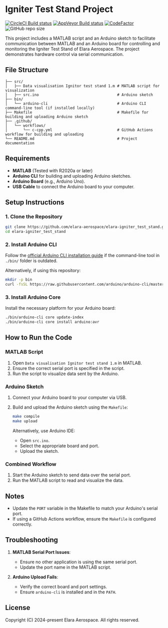 # Igniter Test Stand Project

[![CircleCI Build status](https://circleci.com/gh/elara-aerospace/elara-igniter_test_stand.svg?style=shield)](https://circleci.com/gh/elara-aerospace/elara-igniter_test_stand)
[![AppVeyor Build status](https://ci.appveyor.com/api/projects/status/nvklaq95vwa7hkda?svg=true)](https://ci.appveyor.com/project/suriyaa/elara-igniter_test_stand)
[![CodeFactor](https://www.codefactor.io/repository/github/elara-aerospace/elara-igniter_test_stand/badge)](https://www.codefactor.io/repository/github/elara-aerospace/elara-igniter_test_stand)
![GitHub repo size](https://img.shields.io/github/repo-size/elara-aerospace/elara-igniter_test_stand)

This project includes a MATLAB script and an Arduino sketch to facilitate communication between MATLAB and an Arduino board for controlling and monitoring the Igniter Test Stand of Elara Aerospace. The project demonstrates hardware control via serial communication.

## File Structure

```
├── src/
│   ├── Data visualisation Ignitor test stand 1.m # MATLAB script for visualization
│   ├── src.ino                                   # Arduino sketch
├── bin/
│   └── arduino-cli                               # Arduino CLI command-line tool (if installed locally)
├── Makefile                                      # Makefile for building and uploading Arduino sketch
├── .github/
│   └── workflows/
│       └── c-cpp.yml                             # GitHub Actions workflow for building and uploading
└── README.md                                     # Project documentation
```

## Requirements

- **MATLAB** (Tested with R2020a or later)
- **Arduino CLI** for building and uploading Arduino sketches.
- **Arduino Board** (e.g., Arduino Uno).
- **USB Cable** to connect the Arduino board to your computer.

## Setup Instructions

### 1. Clone the Repository

```bash
git clone https://github.com/elara-aerospace/elara-igniter_test_stand.git
cd elara-igniter_test_stand
```

### 2. Install Arduino CLI

Follow the [official Arduino CLI installation guide](https://arduino.github.io/arduino-cli/0.32/installation/) if the command-line tool in `./bin/` folder is outdated.

Alternatively, if using this repository:
```bash
mkdir -p bin
curl -fsSL https://raw.githubusercontent.com/arduino/arduino-cli/master/install.sh | sh -s -- --dest bin
```

### 3. Install Arduino Core

Install the necessary platform for your Arduino board:
```bash
./bin/arduino-cli core update-index
./bin/arduino-cli core install arduino:avr
```

## How to Run the Code

### MATLAB Script

1. Open `Data visualisation Ignitor test stand 1.m` in MATLAB.
2. Ensure the correct serial port is specified in the script.
3. Run the script to visualize data sent by the Arduino.

### Arduino Sketch

1. Connect your Arduino board to your computer via USB.
2. Build and upload the Arduino sketch using the `Makefile`:
   ```bash
   make compile
   make upload
   ```

   Alternatively, use Arduino IDE:
   - Open `src.ino`.
   - Select the appropriate board and port.
   - Upload the sketch.

### Combined Workflow

1. Start the Arduino sketch to send data over the serial port.
2. Run the MATLAB script to read and visualize the data.

## Notes

- Update the `PORT` variable in the Makefile to match your Arduino's serial port.
- If using a GitHub Actions workflow, ensure the `Makefile` is configured correctly.


## Troubleshooting

1. **MATLAB Serial Port Issues**:
   - Ensure no other application is using the same serial port.
   - Update the port name in the MATLAB script.

2. **Arduino Upload Fails**:
   - Verify the correct board and port settings.
   - Ensure `arduino-cli` is installed and in the `PATH`.

## License

Copyright (C) 2024-present Elara Aerospace. All rights reserved.

